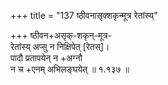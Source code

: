 +++
title = "137 ष्ठीवनासृक्शकृन्मूत्र रेतांस्य्"

+++
ष्ठीवन+असृक्-शकृन्-मूत्र-  
रेतांस्य् अप्सु न निक्षिपेत् [रेतस्]।  
पादौ प्रतापयेन् न +अग्नौ  
न च +एनम् अभिलङ्घयेत्  ॥ १.१३७ ॥
